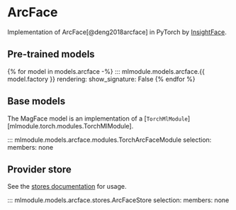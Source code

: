 # ArcFace

Implementation of ArcFace[@deng2018arcface]
in PyTorch by [InsightFace](https://github.com/TreB1eN/InsightFace_Pytorch).


## Pre-trained models

{% for model in models.arcface -%}
::: mlmodule.models.arcface.{{ model.factory }}
    rendering:
        show_signature: False
{% endfor %}


## Base models

The MagFace model is an implementation of a [`TorchMlModule`][mlmodule.torch.modules.TorchMlModule].

::: mlmodule.models.arcface.modules.TorchArcFaceModule
    selection:
        members: none

## Provider store

See the [stores documentation](../references/stores.md) for usage.

::: mlmodule.models.arcface.stores.ArcFaceStore
    selection:
        members: none
